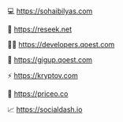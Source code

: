 💻 https://sohaibilyas.com

🔖   https://reseek.net

👨‍💻 https://developers.qoest.com

💼 https://gigup.qoest.com

⚡ https://kryptov.com

🛒 https://priceo.co

📈 https://socialdash.io
